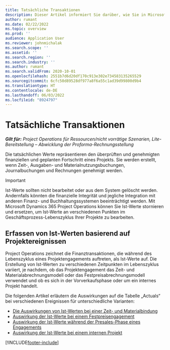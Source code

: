 ```yaml
---
title: Tatsächliche Transaktionen
description: Dieser Artikel informiert Sie darüber, wie Sie in Microsoft Dynamics 365 Project Operations mit Istwerten arbeiten können.
author: rumant
ms.date: 02/22/2022
ms.topic: overview
ms.prod: ''
audience: Application User
ms.reviewer: johnmichalak
ms.search.scope: ''
ms.assetid: ''
ms.search.region: ''
ms.search.industry: ''
ms.author: rumant
ms.search.validFrom: 2020-10-01
ms.openlocfilehash: 2551b7d6d20df170c913e302e734583135265529
ms.sourcegitcommit: 6cfc50d89528df977a8f6a55c1ad39d99800d9b4
ms.translationtype: HT
ms.contentlocale: de-DE
ms.lasthandoff: 06/03/2022
ms.locfileid: "8924797"
---
```

# <a name="actuals"></a>Tatsächliche Transaktionen

_**Gilt für:** Project Operations für Ressourcen/nicht vorrätige Szenarien, Lite-Bereitstellung – Abwicklung der Proforma-Rechnungsstellung_

Die tatsächlichen Werte repräsentieren den überprüften und genehmigten finanziellen und geplanten Fortschritt eines Projekts. Sie werden erstellt, wenn Zeit-, Ausgaben- und Materialnutzungsbuchungen, Journalbuchungen und Rechnungen genehmigt werden.

> [!IMPORTANT]
> Ist-Werte sollten nicht bearbeitet oder aus dem System gelöscht werden. Andernfalls könnten die finanzielle Integrität und jegliche Integration mit anderen Finanz- und Buchhaltungssystemen beeinträchtigt werden. Mit Microsoft Dynamics 365 Project Operations können Sie Ist-Werte stornieren und ersetzen, um Ist-Werte an verschiedenen Punkten im Geschäftsprozess-Lebenszyklus Ihrer Projekte zu bearbeiten.

## <a name="recording-actuals-based-on-project-events"></a>Erfassen von Ist-Werten basierend auf Projektereignissen

Project Operations zeichnet die Finanztransaktionen, die während des Lebenszyklus eines Projektengagements auftreten, als Ist-Werte auf. Die Erstellung von Ist-Werten zu verschiedenen Zeitpunkten im Lebenszyklus variiert, je nachdem, ob das Projektengagement das Zeit- und Materialabrechnungsmodell oder das Festpreisabrechnungsmodell verwendet und ob es sich in der Vorverkaufsphase oder um ein internes Projekt handelt.

Die folgenden Artikel erläutern die Auswirkungen auf die Tabelle „Actuals“ bei verschiedenen Ereignissen für unterschiedliche Varianten:

- [Die Auswirkungen von Ist-Werten bei einer Zeit- und Materialbindung](ActualsonTM.md)
- [Auswirkung der Ist-Werte bei einem Festpreisengagement](ActualonFP.md)
- [Auswirkung der Ist-Werte während der Presales-Phase eines Engagements](ActualonPreSales.md)
- [Auswirkung der Ist-Werte bei einem internen Projekt](ActualonInternal.md)

[!INCLUDE[footer-include](../includes/footer-banner.md)]
